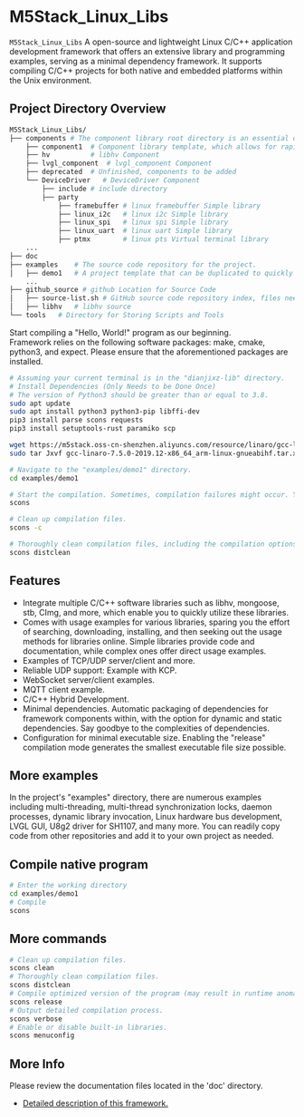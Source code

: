 # M5Stack_Linux_Libs

`M5Stack_Linux_Libs` A open-source and lightweight Linux C/C++ application development framework that offers an extensive library and programming examples, serving as a minimal dependency framework. It supports compiling C/C++ projects for both native and embedded platforms within the Unix environment.

## Project Directory Overview


``` bash
M5Stack_Linux_Libs/
├── components # The component library root directory is an essential component of the project, offering the flexibility to selectively compile the library into the project. This approach aims to achieve minimal dependencies and reduce the executable file size.
    ├── component1  # Component library template, which allows for rapid addition of the component library following this template.
    ├── hv          # libhv Component
    ├── lvgl_component  # lvgl_component Component
    ├── deprecated  # Unfinished, components to be added
    └── DeviceDriver   # DeviceDriver Component
        ├── include # include directory
        ├── party
            ├── framebuffer # linux framebuffer Simple library
            ├── linux_i2c   # linux i2c Simple library
            ├── linux_spi   # linux spi Simple library
            ├── linux_uart  # linux uart Simple library
            ├── ptmx        # linux pts Virtual terminal library
    ...
├── doc
├── examples    # The source code repository for the project.
│   ├── demo1   # A project template that can be duplicated to quickly set up a development project.
    ...
├── github_source # github Location for Source Code
│   ├── source-list.sh # GitHub source code repository index, files need to be manually downloaded to this directory. Except for the "source-list.sh" file, other files will not be included in the repository's version history.
│   ├── libhv   # libhv source
└── tools   # Directory for Storing Scripts and Tools
```

Start compiling a "Hello, World!" program as our beginning.  
Framework relies on the following software packages: make, cmake, python3, and expect. Please ensure that the aforementioned packages are installed.
``` bash
# Assuming your current terminal is in the "dianjixz-lib" directory.
# Install Dependencies (Only Needs to be Done Once)
# The version of Python3 should be greater than or equal to 3.8.
sudo apt update
sudo apt install python3 python3-pip libffi-dev
pip3 install parse scons requests
pip3 install setuptools-rust paramiko scp

wget https://m5stack.oss-cn-shenzhen.aliyuncs.com/resource/linaro/gcc-linaro-7.5.0-2019.12-x86_64_arm-linux-gnueabihf.tar.xz
sudo tar Jxvf gcc-linaro-7.5.0-2019.12-x86_64_arm-linux-gnueabihf.tar.xz -C /opt

# Navigate to the "examples/demo1" directory.
cd examples/demo1

# Start the compilation. Sometimes, compilation failures might occur. You can use `make distclean` to thoroughly clean the project's build files.
scons

# Clean up compilation files.
scons -c

# Thoroughly clean compilation files, including the compilation options generated by `make menuconfig`.
scons distclean
```

## Features

<!-- - Platform reuse（Linux, Windows, macOS） -->
- Integrate multiple C/C++ software libraries such as libhv, mongoose, stb, CImg, and more, which enable you to quickly utilize these libraries.
- Comes with usage examples for various libraries, sparing you the effort of searching, downloading, installing, and then seeking out the usage methods for libraries online. Simple libraries provide code and documentation, while complex ones offer direct usage examples.
- Examples of TCP/UDP server/client and more.
- Reliable UDP support: Example with KCP.
- WebSocket server/client examples.
- MQTT client example.
- C/C++ Hybrid Development.
- Minimal dependencies. Automatic packaging of dependencies for framework components within, with the option for dynamic and static dependencies. Say goodbye to the complexities of dependencies.
- Configuration for minimal executable size. Enabling the "release" compilation mode generates the smallest executable file size possible.


## More examples

In the project's "examples" directory, there are numerous examples including multi-threading, multi-thread synchronization locks, daemon processes, dynamic library invocation, Linux hardware bus development, LVGL GUI, U8g2 driver for SH1107, and many more. You can readily copy code from other repositories and add it to your own project as needed.

## Compile native program
``` bash
# Enter the working directory
cd examples/demo1
# Compile
scons
```

## More commands
``` bash
# Clean up compilation files.
scons clean
# Thoroughly clean compilation files.
scons distclean
# Compile optimized version of the program (may result in runtime anomalies).
scons release
# Output detailed compilation process.
scons verbose
# Enable or disable built-in libraries.
scons menuconfig
```

## More Info

Please review the documentation files located in the 'doc' directory.
- [Detailed description of this framework.](./assets/README.md)
